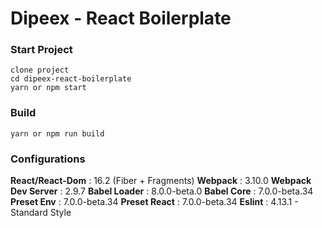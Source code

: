 Dipeex - React Boilerplate
==========

### Start Project

```
clone project
cd dipeex-react-boilerplate
yarn or npm start
```

### Build

```
yarn or npm run build
```

### Configurations
**React/React-Dom** : 16.2 (Fiber + Fragments)
**Webpack** : 3.10.0
**Webpack Dev Server** : 2.9.7
**Babel Loader** : 8.0.0-beta.0
**Babel Core** : 7.0.0-beta.34
**Preset Env** : 7.0.0-beta.34
**Preset React** : 7.0.0-beta.34
**Eslint** : 4.13.1 - Standard Style
